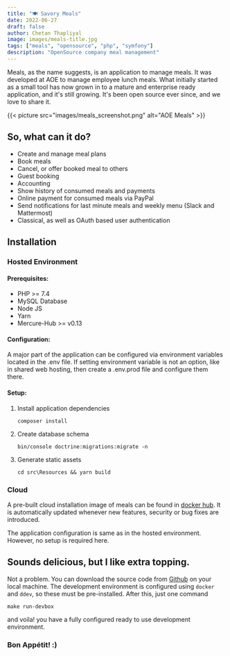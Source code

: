 ```yaml
---
title: "🍽 Savory Meals"
date: 2022-06-27
draft: false
author: Chetan Thapliyal
image: images/meals-title.jpg
tags: ["meals", "opensource", "php", "symfony"]
description: "OpenSource company meal management"
---
```


Meals, as the name suggests, is an application to manage meals. It was developed at AOE to manage employee lunch meals. What initially started as a small tool has now grown in to a mature and enterprise ready application, and it's still growing. It's been open source ever since, and we love to share it.

<!--more-->

{{< picture src="images/meals_screenshot.png" alt="AOE Meals" >}}

## So, what can it do?
- Create and manage meal plans
- Book meals
- Cancel, or offer booked meal to others
- Guest booking
- Accounting
- Show history of consumed meals and payments
- Online payment for consumed meals via PayPal
- Send notifications for last minute meals and weekly menu (Slack and Mattermost)
- Classical, as well as OAuth based user authentication

## Installation
### Hosted Environment
#### Prerequisites:
- PHP >= 7.4
- MySQL Database
- Node JS
- Yarn
- Mercure-Hub >= v0.13

#### Configuration:
A major part of the application can be configured via environment variables located in the .env file. If setting environment variable is not an option, like in shared web hosting, then create a .env.prod file and configure them there.

#### Setup:
1. Install application dependencies

    ```
    composer install
    ```

2. Create database schema
    ```
    bin/console doctrine:migrations:migrate -n
    ```

3. Generate static assets

   ```
   cd src\Resources && yarn build
   ```

### Cloud
A pre-built cloud installation image of meals can be found in [docker hub](https://hub.docker.com/r/aoepeople/meals). It is automatically updated whenever new features, security or bug fixes are introduced.

The application configuration is same as in the hosted environment. However, no setup is required here.


## Sounds delicious, but I like extra topping.
Not a problem. You can download the source code from [Github](https://github.com/AOEpeople/meals) on your local machine. The development environment is configured using `docker` and `ddev`, so these must be pre-installed. After this, just one command

```
make run-devbox
```

and voila! you have a fully configured ready to use development environment.

### Bon Appétit! :)
